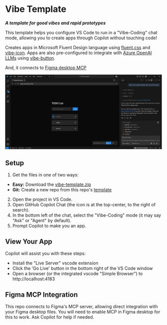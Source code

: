 # Vibe Template

***A template for good vibes and rapid prototypes***

This template helps you configure VS Code to run in a "Vibe-Coding" chat mode, 
allowing you to create apps through Copilot without touching code! 

Creates apps in Microsoft Fluent Design language using [fluent.css](https://github.com/aipx-proto/fluent-css) and [vibe-icon](https://github.com/aipx-proto/vibe-icon).
Apps are also pre-configured to integrate with [Azure OpenAI LLMs](https://ai.azure.com/) using [vibe-button](https://github.com/aipx-proto/vibe-button). 

And, it connects to [Figma desktop MCP](https://help.figma.com/hc/en-us/articles/32132100833559-Guide-to-the-Dev-Mode-MCP-Server)

![VS Code screenshot of vibe coding layout](./assets/readme-screenshot.png)

## Setup

1. Get the files in one of two ways:
  - **Easy:** Download the [vibe-template.zip](https://github.com/aipx-proto/vibe-template/archive/refs/heads/main.zip)
  - **Git:** Create a new repo from this repo's [template](https://github.com/new?template_name=vibe-template&template_owner=aipx-proto)
2. Open the project in VS Code.
3. Open GitHub Copilot Chat (the icon is at the top-center, to the right of search).
4. In the bottom left of the chat, select the "Vibe-Coding" mode (it may say "Ask" or "Agent" by default).
5. Prompt Copilot to make you an app.

## View Your App

Copilot will assist you with these steps:
- Install the "Live Server" vscode extension
- Click the 'Go Live' button in the bottom right of the VS Code window
- Open a browser (or the integrated vscode "Simple Browser") to http://localhost:4183

## Figma MCP Integration

This repo connects to Figma's MCP server, allowing direct integration with your Figma desktop files. 
You will need to enable MCP in Figma desktop for this to work. Ask Copilot for help if needed.

